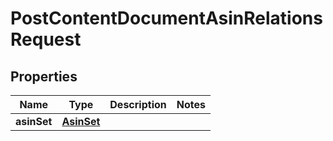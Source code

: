 
# PostContentDocumentAsinRelationsRequest

## Properties
Name | Type | Description | Notes
------------ | ------------- | ------------- | -------------
**asinSet** | [**AsinSet**](AsinSet.md) |  | 



